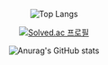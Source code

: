 <div align="center">
  
![Top Langs](https://github-readme-stats.vercel.app/api/top-langs/?username=hjp1016&layout=compact&theme=tokyonight)

[![Solved.ac
프로필](http://mazassumnida.wtf/api/v2/generate_badge?boj=ajfen1016)](https://solved.ac/ajfen1016)
  
![Anurag's GitHub stats](https://github-readme-stats.vercel.app/api?username=hjp1016&theme=outrun)


<!--START_SECTION:badges-->
<!--END_SECTION:badges-->
<div>
